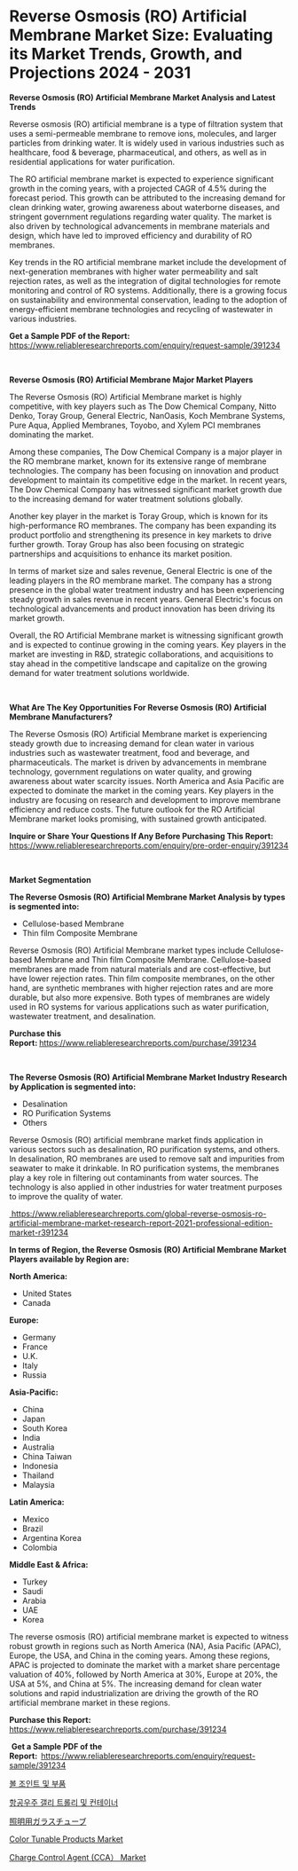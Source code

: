 <p><h1>Reverse Osmosis (RO) Artificial Membrane Market Size: Evaluating its Market Trends, Growth, and Projections 2024 - 2031</h1></p><p><strong>Reverse Osmosis (RO) Artificial Membrane Market Analysis and Latest Trends</strong></p>
<p><p>Reverse osmosis (RO) artificial membrane is a type of filtration system that uses a semi-permeable membrane to remove ions, molecules, and larger particles from drinking water. It is widely used in various industries such as healthcare, food & beverage, pharmaceutical, and others, as well as in residential applications for water purification.</p><p>The RO artificial membrane market is expected to experience significant growth in the coming years, with a projected CAGR of 4.5% during the forecast period. This growth can be attributed to the increasing demand for clean drinking water, growing awareness about waterborne diseases, and stringent government regulations regarding water quality. The market is also driven by technological advancements in membrane materials and design, which have led to improved efficiency and durability of RO membranes.</p><p>Key trends in the RO artificial membrane market include the development of next-generation membranes with higher water permeability and salt rejection rates, as well as the integration of digital technologies for remote monitoring and control of RO systems. Additionally, there is a growing focus on sustainability and environmental conservation, leading to the adoption of energy-efficient membrane technologies and recycling of wastewater in various industries.</p></p>
<p><strong>Get a Sample PDF of the Report:&nbsp;</strong> <a href="https://www.reliableresearchreports.com/enquiry/request-sample/391234">https://www.reliableresearchreports.com/enquiry/request-sample/391234</a></p>
<p>&nbsp;</p>
<p><strong>Reverse Osmosis (RO) Artificial Membrane Major Market Players</strong></p>
<p><p>The Reverse Osmosis (RO) Artificial Membrane market is highly competitive, with key players such as The Dow Chemical Company, Nitto Denko, Toray Group, General Electric, NanOasis, Koch Membrane Systems, Pure Aqua, Applied Membranes, Toyobo, and Xylem PCI membranes dominating the market.</p><p>Among these companies, The Dow Chemical Company is a major player in the RO membrane market, known for its extensive range of membrane technologies. The company has been focusing on innovation and product development to maintain its competitive edge in the market. In recent years, The Dow Chemical Company has witnessed significant market growth due to the increasing demand for water treatment solutions globally.</p><p>Another key player in the market is Toray Group, which is known for its high-performance RO membranes. The company has been expanding its product portfolio and strengthening its presence in key markets to drive further growth. Toray Group has also been focusing on strategic partnerships and acquisitions to enhance its market position.</p><p>In terms of market size and sales revenue, General Electric is one of the leading players in the RO membrane market. The company has a strong presence in the global water treatment industry and has been experiencing steady growth in sales revenue in recent years. General Electric's focus on technological advancements and product innovation has been driving its market growth.</p><p>Overall, the RO Artificial Membrane market is witnessing significant growth and is expected to continue growing in the coming years. Key players in the market are investing in R&D, strategic collaborations, and acquisitions to stay ahead in the competitive landscape and capitalize on the growing demand for water treatment solutions worldwide.</p></p>
<p>&nbsp;</p>
<p><strong>What Are The Key Opportunities For Reverse Osmosis (RO) Artificial Membrane Manufacturers?</strong></p>
<p><p>The Reverse Osmosis (RO) Artificial Membrane market is experiencing steady growth due to increasing demand for clean water in various industries such as wastewater treatment, food and beverage, and pharmaceuticals. The market is driven by advancements in membrane technology, government regulations on water quality, and growing awareness about water scarcity issues. North America and Asia Pacific are expected to dominate the market in the coming years. Key players in the industry are focusing on research and development to improve membrane efficiency and reduce costs. The future outlook for the RO Artificial Membrane market looks promising, with sustained growth anticipated.</p></p>
<p><strong>Inquire or Share Your Questions If Any Before Purchasing This Report:</strong> <a href="https://www.reliableresearchreports.com/enquiry/pre-order-enquiry/391234">https://www.reliableresearchreports.com/enquiry/pre-order-enquiry/391234</a></p>
<p>&nbsp;</p>
<p><strong>Market Segmentation</strong></p>
<p><strong>The Reverse Osmosis (RO) Artificial Membrane Market Analysis by types is segmented into:</strong></p>
<p><ul><li>Cellulose-based Membrane</li><li>Thin film Composite Membrane</li></ul></p>
<p><p>Reverse Osmosis (RO) Artificial Membrane market types include Cellulose-based Membrane and Thin film Composite Membrane. Cellulose-based membranes are made from natural materials and are cost-effective, but have lower rejection rates. Thin film composite membranes, on the other hand, are synthetic membranes with higher rejection rates and are more durable, but also more expensive. Both types of membranes are widely used in RO systems for various applications such as water purification, wastewater treatment, and desalination.</p></p>
<p><strong>Purchase this Report:&nbsp;</strong><a href="https://www.reliableresearchreports.com/purchase/391234">https://www.reliableresearchreports.com/purchase/391234</a></p>
<p>&nbsp;</p>
<p><strong>The Reverse Osmosis (RO) Artificial Membrane Market Industry Research by Application is segmented into:</strong></p>
<p><ul><li>Desalination</li><li>RO Purification Systems</li><li>Others</li></ul></p>
<p><p>Reverse Osmosis (RO) artificial membrane market finds application in various sectors such as desalination, RO purification systems, and others. In desalination, RO membranes are used to remove salt and impurities from seawater to make it drinkable. In RO purification systems, the membranes play a key role in filtering out contaminants from water sources. The technology is also applied in other industries for water treatment purposes to improve the quality of water.</p></p>
<p><a href="https://www.reliableresearchreports.com/global-reverse-osmosis-ro-artificial-membrane-market-research-report-2021-professional-edition-market-r391234">&nbsp;https://www.reliableresearchreports.com/global-reverse-osmosis-ro-artificial-membrane-market-research-report-2021-professional-edition-market-r391234</a></p>
<p><strong>In terms of Region, the Reverse Osmosis (RO) Artificial Membrane Market Players available by Region are:</strong></p>
<p>
    <p> <strong> North America: </strong>
        <ul>
            <li>United States</li>
            <li>Canada</li>
        </ul>
        </p> 
    <p> <strong> Europe: </strong>
        <ul>
            <li>Germany</li>
            <li>France</li>
            <li>U.K.</li>
            <li>Italy</li>
            <li>Russia</li>
        </ul>
        </p> 
    <p> <strong> Asia-Pacific: </strong>
        <ul>
            <li>China</li>
            <li>Japan</li>
            <li>South Korea</li>
            <li>India</li>
            <li>Australia</li>
            <li>China Taiwan</li>
            <li>Indonesia</li>
            <li>Thailand</li>
            <li>Malaysia</li>
        </ul>
        </p> 
    <p> <strong> Latin America: </strong>
        <ul>
            <li>Mexico</li>
            <li>Brazil</li>
            <li>Argentina Korea</li>
            <li>Colombia</li>
        </ul>
        </p> 
    <p> <strong> Middle East & Africa: </strong>
        <ul>
            <li>Turkey</li>
            <li>Saudi</li>
            <li>Arabia</li>
            <li>UAE</li>
            <li>Korea</li>
        </ul>
    </p>
    </p>
<p><p>The reverse osmosis (RO) artificial membrane market is expected to witness robust growth in regions such as North America (NA), Asia Pacific (APAC), Europe, the USA, and China in the coming years. Among these regions, APAC is projected to dominate the market with a market share percentage valuation of 40%, followed by North America at 30%, Europe at 20%, the USA at 5%, and China at 5%. The increasing demand for clean water solutions and rapid industrialization are driving the growth of the RO artificial membrane market in these regions.</p></p>
<p><strong>Purchase this Report: </strong><a href="https://www.reliableresearchreports.com/purchase/391234">https://www.reliableresearchreports.com/purchase/391234</a></p>
<p>&nbsp;<strong>Get a Sample PDF of the Report:&nbsp;&nbsp;</strong><a href="https://www.reliableresearchreports.com/enquiry/request-sample/391234">https://www.reliableresearchreports.com/enquiry/request-sample/391234</a></p>
<p><strong></strong></p>
<p><p><a href="https://medium.com/@beaublock13/%EB%B3%BC-%EC%A1%B0%EC%9D%B8%ED%8A%B8-%EB%B0%8F-%EB%B6%80%ED%92%88-%EC%8B%9C%EC%9E%A5-%EA%B7%9C%EB%AA%A8-%EB%B0%8F-%EC%A0%90%EC%9C%A0%EC%9C%A8-%EB%B6%84%EC%84%9D-%EC%84%B1%EC%9E%A5-%ED%8A%B8%EB%A0%8C%EB%93%9C-%EB%B0%8F-%EC%98%88%EC%B8%A1-2024-2031-f0ddb9157c7f">볼 조인트 및 부품</a></p><p><a href="https://medium.com/@kasandrarempel/2024%EB%85%84%EB%B6%80%ED%84%B0-2031%EB%85%84%EA%B9%8C%EC%A7%80-%ED%95%AD%EA%B3%B5%EC%9A%B0%EC%A3%BC-%EA%B0%A4%EB%A6%AC-%ED%8A%B8%EB%A1%A4%EB%A6%AC-%EB%B0%8F-%EC%BB%A8%ED%85%8C%EC%9D%B4%EB%84%88-%EC%8B%9C%EC%9E%A5-%EC%84%B1%EC%9E%A5-%EC%A0%84%EB%A7%9D%EC%9D%80-%EC%8B%9C%EC%9E%A5%EC%9D%98-%EC%B6%94%EC%84%B8-%EB%B6%84%EC%84%9D%EC%97%90-%EB%94%B0%EB%9D%BC-%EC%9D%98-cagr%EB%A1%9C-%EC%98%88%EC%B8%A1%EB%90%98%EB%A9%B0-%EC%9D%91%EC%9A%A9-%EB%B6%84%EC%95%BC-%EC%A7%80%EC%97%AD%EC%A0%81-%EC%A0%84%EB%A7%9D-%EB%B0%8F-%EC%88%98%EC%9D%B5%EC%97%90-%EB%8C%80%ED%95%9C-%EC%8B%9C%EC%9E%A5-39f261805d81">항공우주 갤리 트롤리 및 컨테이너</a></p><p><a href="https://medium.com/@charityrice70/%E7%85%A7%E6%98%8E%E7%94%A8%E3%82%AC%E3%83%A9%E3%82%B9%E7%AE%A1%E3%81%AE%E5%B8%82%E5%A0%B4%E8%A6%8F%E6%A8%A1%E3%81%A8%E3%82%B7%E3%82%A7%E3%82%A2%E5%88%86%E6%9E%90-%E6%88%90%E9%95%B7%E5%82%BE%E5%90%91%E3%81%A8%E4%BA%88%E6%B8%AC-2024%E5%B9%B4-2031%E5%B9%B4-fd483f3d84f5">照明用ガラスチューブ</a></p><p><a href="https://github.com/niyotibauri9/Market-Research-Report-List-1/blob/main/color-tunable-products-market.md">Color Tunable Products Market</a></p><p><a href="https://github.com/sofayahoo2023/Market-Research-Report-List-4/blob/main/charge-control-agent-cca-market.md">Charge Control Agent (CCA） Market</a></p></p>